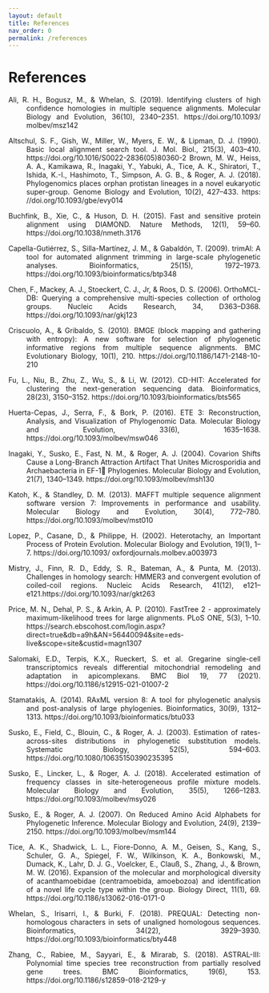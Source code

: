 ```yaml
---
layout: default
title: References
nav_order: 0
permalink: /references
---
```


# References

<p align="justify", style="text-indent: -36px; padding-left: 36px;">
    Ali, R. H., Bogusz, M., & Whelan, S. (2019). Identifying clusters of high confidence homologies in multiple sequence alignments. Molecular Biology and Evolution, 36(10), 2340–2351. https://doi.org/10.1093/ molbev/msz142
</p>

<p align="justify", style="text-indent: -36px; padding-left: 36px;">
    Altschul, S. F., Gish, W., Miller, W., Myers, E. W., & Lipman, D. J. (1990). Basic local alignment search tool. J. Mol. Biol., 215(3), 403–410. https://doi.org/10.1016/S0022-2836(05)80360-2 Brown, M. W., Heiss, A. A., Kamikawa, R., Inagaki, Y., Yabuki, A., Tice, A. K., Shiratori, T., Ishida, K.-I., Hashimoto, T., Simpson, A. G. B., & Roger, A. J. (2018). Phylogenomics places orphan protistan lineages in a novel eukaryotic super-group. Genome Biology and Evolution, 10(2), 427–433. https: //doi.org/10.1093/gbe/evy014
</p>

<p align="justify", style="text-indent: -36px; padding-left: 36px;">
    Buchfink, B., Xie, C., & Huson, D. H. (2015). Fast and sensitive protein alignment using DIAMOND. Nature Methods, 12(1), 59–60. https://doi.org/10.1038/nmeth.3176
</p>

<p align="justify", style="text-indent: -36px; padding-left: 36px;">
    Capella-Gutiérrez, S., Silla-Martínez, J. M., & Gabaldón, T. (2009). trimAl: A tool for automated alignment trimming in large-scale phylogenetic analyses. Bioinformatics, 25(15), 1972–1973. https://doi.org/10.1093/bioinformatics/btp348
</p>

<p align="justify", style="text-indent: -36px; padding-left: 36px;">
    Chen, F., Mackey, A. J., Stoeckert, C. J., Jr, & Roos, D. S. (2006). OrthoMCL-DB: Querying a comprehensive multi-species collection of ortholog groups. Nucleic Acids Research, 34, D363–D368. https://doi.org/10.1093/nar/gkj123
</p>

<p align="justify", style="text-indent: -36px; padding-left: 36px;">
    Criscuolo, A., & Gribaldo, S. (2010). BMGE (block mapping and gathering with entropy): A new software for selection of phylogenetic informative regions from multiple sequence alignments. BMC Evolutionary Biology, 10(1), 210. https://doi.org/10.1186/1471-2148-10-210
</p>

<p align="justify", style="text-indent: -36px; padding-left: 36px;">
    Fu, L., Niu, B., Zhu, Z., Wu, S., & Li, W. (2012). CD-HIT: Accelerated for clustering the next-generation sequencing data. Bioinformatics, 28(23), 3150–3152. https://doi.org/10.1093/bioinformatics/bts565
</p>

<p align="justify", style="text-indent: -36px; padding-left: 36px;">
    Huerta-Cepas, J., Serra, F., & Bork, P. (2016). ETE 3: Reconstruction, Analysis, and Visualization of Phylogenomic Data. Molecular Biology and Evolution, 33(6), 1635–1638. https://doi.org/10.1093/molbev/msw046
</p>

<p align="justify", style="text-indent: -36px; padding-left: 36px;">
    Inagaki, Y., Susko, E., Fast, N. M., & Roger, A. J. (2004). Covarion Shifts Cause a Long-Branch Attraction Artifact That Unites Microsporidia and Archaebacteria in EF-1􀀀 Phylogenies. Molecular Biology and Evolution, 21(7), 1340–1349. https://doi.org/10.1093/molbev/msh130
</p>

<p align="justify", style="text-indent: -36px; padding-left: 36px;">
    Katoh, K., & Standley, D. M. (2013). MAFFT multiple sequence alignment software version 7: Improvements in performance and usability. Molecular Biology and Evolution, 30(4), 772–780. https://doi.org/10.1093/molbev/mst010
</p>

<p align="justify", style="text-indent: -36px; padding-left: 36px;">
    Lopez, P., Casane, D., & Philippe, H. (2002). Heterotachy, an Important Process of Protein Evolution. Molecular Biology and Evolution, 19(1), 1–7. https://doi.org/10.1093/ oxfordjournals.molbev.a003973
</p>

<p align="justify", style="text-indent: -36px; padding-left: 36px;">
    Mistry, J., Finn, R. D., Eddy, S. R., Bateman, A., & Punta, M. (2013). Challenges in homology search: HMMER3 and convergent evolution of coiled-coil regions. Nucleic Acids Research, 41(12), e121–e121.https://doi.org/10.1093/nar/gkt263
</p>

<p align="justify", style="text-indent: -36px; padding-left: 36px;">
    Price, M. N., Dehal, P. S., & Arkin, A. P. (2010). FastTree 2 - approximately maximum-likelihood trees for large alignments. PLoS ONE, 5(3), 1–10. https://search.ebscohost.com/login.aspx?direct=true&db=a9h&AN=56440094&site=eds-live&scope=site&custid=magn1307
</p>

<p align="justify", style="text-indent: -36px; padding-left: 36px;">
    Salomaki, E.D., Terpis, K.X., Rueckert, S. et al. Gregarine single-cell transcriptomics reveals differential mitochondrial remodeling and adaptation in apicomplexans. BMC Biol 19, 77 (2021). https://doi.org/10.1186/s12915-021-01007-2
</p>

<p align="justify", style="text-indent: -36px; padding-left: 36px;">
    Stamatakis, A. (2014). RAxML version 8: A tool for phylogenetic analysis and post-analysis of large phylogenies. Bioinformatics, 30(9), 1312–1313. https://doi.org/10.1093/bioinformatics/btu033
</p>

<p align="justify", style="text-indent: -36px; padding-left: 36px;">
    Susko, E., Field, C., Blouin, C., & Roger, A. J. (2003). Estimation of rates-across-sites distributions in phylogenetic substitution models. Systematic Biology, 52(5), 594–603. https://doi.org/10.1080/10635150390235395
</p>

<p align="justify", style="text-indent: -36px; padding-left: 36px;">
    Susko, E., Lincker, L., & Roger, A. J. (2018). Accelerated estimation of frequency classes in site-heterogeneous profile mixture models. Molecular Biology and Evolution, 35(5), 1266–1283. https://doi.org/10.1093/molbev/msy026
</p>

<p align="justify", style="text-indent: -36px; padding-left: 36px;">
    Susko, E., & Roger, A. J. (2007). On Reduced Amino Acid Alphabets for Phylogenetic Inference. Molecular Biology and Evolution, 24(9), 2139–2150. https://doi.org/10.1093/molbev/msm144
</p>

<p align="justify", style="text-indent: -36px; padding-left: 36px;">
    Tice, A. K., Shadwick, L. L., Fiore-Donno, A. M., Geisen, S., Kang, S., Schuler, G. A., Spiegel, F. W., Wilkinson, K. A., Bonkowski, M., Dumack, K., Lahr, D. J. G., Voelcker, E., Clauß, S., Zhang, J., & Brown, M. W. (2016). Expansion of the molecular and morphological diversity of acanthamoebidae (centramoebida, amoebozoa) and identification of a novel life cycle type within the group. Biology Direct, 11(1), 69. https://doi.org/10.1186/s13062-016-0171-0
</p>

<p align="justify", style="text-indent: -36px; padding-left: 36px;">
    Whelan, S., Irisarri, I., & Burki, F. (2018). PREQUAL: Detecting non-homologous characters in sets of unaligned homologous sequences. Bioinformatics, 34(22), 3929–3930. https://doi.org/10.1093/bioinformatics/bty448
</p>

<p align="justify", style="text-indent: -36px; padding-left: 36px;">
    Zhang, C., Rabiee, M., Sayyari, E., & Mirarab, S. (2018). ASTRAL-III: Polynomial time species tree reconstruction from partially resolved gene trees. BMC Bioinformatics, 19(6), 153. https://doi.org/10.1186/s12859-018-2129-y
</p>